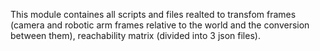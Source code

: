 This module containes all scripts and files realted to transfom frames (camera and robotic arm frames relative to the world and the conversion between them), reachability matrix (divided into 3 json files). 
